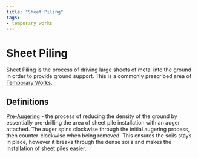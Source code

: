 ```yaml
---
title: "Sheet Piling"
tags: 
- temporary works
---
```

# Sheet Piling
Sheet Piling is the process of driving large sheets of metal into the ground in order to provide ground support. This is a commonly prescribed area of [Temporary Works](notes/Temporary%20Works%20MOC.md). 

## Definitions
[Pre-Augering](notes/Pre-Augering.md) - the process of reducing the density of the ground by essentially pre-drilling the area of sheet pile installation with an auger attached. The auger spins clockwise through the initial augering process, then counter-clockwise when being removed. This ensures the soils stays in place, however it breaks through the dense soils and makes the installation of sheet piles easier.








